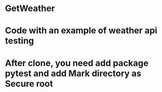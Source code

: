 # GetWeather
# Code with an example of weather api testing
# After clone, you need add package pytest and add Mark directory as Secure root
